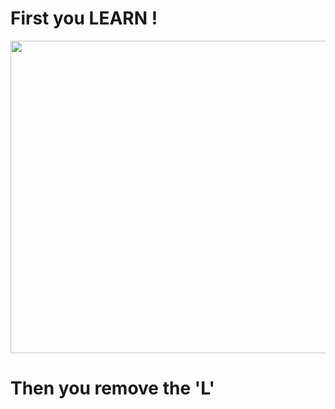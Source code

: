 # First you LEARN !

<img src="https://i.gyazo.com/b047e90ef4aa72db854d7ad393d7f84c.png" height="500" width="1100">

# Then you remove the 'L'
